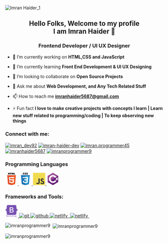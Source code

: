 ![Imran Haider_1](https://user-images.githubusercontent.com/90908160/159500427-5c48be7f-e69a-40f3-ac5f-cfa49f5b5034.png)
<h2 align="center">Hello Folks, Welcome to my profile <br> I am Imran Haider 👋</h2>
<h3 align="center">Frontend Developer / UI UX Designer</h3>
<!-- <img align="right" alt="Coding" width="250" src = "https://www.aagnia.com/wp-content/uploads/2021/12/39998-web-development.gif" > -->

<!-- <p align="center"> 
  <img src="https://img.shields.io/twitter/url?color=%231D9BF0&label=TWITTER&logo=twitter&style=for-the-badge&url=https%3A%2F%2Ftwitter.com%2Fimran_dev92" alt="imran_dev92" />
  <img src="https://img.shields.io/twitter/url?color=%231D9BF0&label=TWITTER&logo=twitter&style=for-the-badge&url=https%3A%2F%2Ftwitter.com%2Fimran_dev92" alt="imran_dev92" />
  <img src="https://img.shields.io/twitter/url?color=%231D9BF0&label=TWITTER&logo=twitter&style=for-the-badge&url=https%3A%2F%2Ftwitter.com%2Fimran_dev92" alt="imran_dev92" />
</p>
<p align="left"> <a href="https://github.com/ryo-ma/github-profile-trophy"><img src="https://github-profile-trophy.vercel.app/?username=imranprogrammer9" alt="imranprogrammer9" /></a> </p> -->

- 🔭 I’m currently working on **HTML,CSS and JavaScript**

- 🌱 I’m currently learning **Front End Development & UI UX Designing**

- 👯 I’m looking to collaborate on **Open Source Projects**

- 💬 Ask me about **Web Development, and Any Tech Related Stuff**

- 📫 How to reach me **imranhaider5687@gmail.com**

- ⚡ Fun fact **I love to make creative projects with concepts I learn | Learn new stuff related to programming/coding | To keep observing new things**

<h3 align="left">Connect with me:</h3>
<p align="left">
<a href="https://twitter.com/imran_dev92" target="blank"><img align="center" src="https://raw.githubusercontent.com/rahuldkjain/github-profile-readme-generator/master/src/images/icons/Social/twitter.svg" alt="imran_dev92" height="30" width="40" /></a>
<a href="https://linkedin.com/in/imran-haider-dev" target="blank"><img align="center" src="https://raw.githubusercontent.com/rahuldkjain/github-profile-readme-generator/master/src/images/icons/Social/linked-in-alt.svg" alt="imran-haider-dev" height="30" width="40" /></a>
<a href="https://instagram.com/imran.programmer45" target="blank"><img align="center" src="https://raw.githubusercontent.com/rahuldkjain/github-profile-readme-generator/master/src/images/icons/Social/instagram.svg" alt="imran.programmer45" height="30" width="40" /></a>
<a href="https://www.hackerrank.com/imranhaider5687" target="blank"><img align="center" src="https://raw.githubusercontent.com/rahuldkjain/github-profile-readme-generator/master/src/images/icons/Social/hackerrank.svg" alt="imranhaider5687" height="30" width="40" /></a>
<a href="https://dev.to/imranprogrammer9" target="blank"><img align="center" src="https://www.vectorlogo.zone/logos/devto/devto-icon.svg" alt="imranprogrammer9" height="40" width="40" /></a>
</p>

<h3 align="left">Programming Languages</h3>
<p align="left"> <a href="https://www.w3.org/html/" target="_blank" rel="noreferrer"> <img src="https://raw.githubusercontent.com/devicons/devicon/master/icons/html5/html5-original-wordmark.svg" alt="html5" width="40" height="40"/> </a> <a href="https://www.w3schools.com/css/" target="_blank" rel="noreferrer"> <img src="https://raw.githubusercontent.com/devicons/devicon/master/icons/css3/css3-original-wordmark.svg" alt="css3" width="40" height="40"/> </a> <a href="https://developer.mozilla.org/en-US/docs/Web/JavaScript" target="_blank" rel="noreferrer"> <img src="https://raw.githubusercontent.com/devicons/devicon/master/icons/javascript/javascript-original.svg" alt="javascript" width="40" height="40"/> </a> <a href="https://developer.mozilla.org/en-US/docs/Web/JavaScript" target="_blank" rel="noreferrer"> <img src="https://raw.githubusercontent.com/devicons/devicon/master/icons/csharp/csharp-original.svg" alt="csharp" width="40" height="40"/> </a> </p>

<h3 align="left">Frameworks and Tools:</h3>
<p align="left"><a href="https://getbootstrap.com" target="_blank" rel="noreferrer"> <img src="https://raw.githubusercontent.com/devicons/devicon/master/icons/bootstrap/bootstrap-plain-wordmark.svg" alt="bootstrap" width="40" height="40"/> </a> <a href="https://git-scm.com/" target="_blank" rel="noreferrer"> <img src="https://www.vectorlogo.zone/logos/git-scm/git-scm-icon.svg" alt="git" width="40" height="40"/> </a> <a href="https://github.com/" target="_blank" rel="noreferrer"> <img src="https://www.vectorlogo.zone/logos/github/github-tile.svg" alt="github" width="40" height="40"/> </a> <a href="https://www.netlify.com/" target="_blank" rel="noreferrer"> <img src="https://www.vectorlogo.zone/logos/netlify/netlify-icon.svg" alt="netlify" width="40" height="40"/>&nbsp; </a> <a href="https://code.visualstudio.com/" target="_blank" rel="noreferrer"> <img src="https://www.vectorlogo.zone/logos/visualstudio_code/visualstudio_code-icon.svg" alt="netlify" width="40" height="40"/>&nbsp; </a>
</p> 


<p> <img align="left" src="https://github-readme-stats.vercel.app/api/top-langs?username=imranprogrammer9&show_icons=true&locale=en&layout=compact" alt="imranprogrammer9" /> </p>
<p> &nbsp; <img align="center" src="https://github-readme-stats.vercel.app/api?username=imranprogrammer9&show_icons=true&locale=en" alt="imranprogrammer9" /></p>

<p> <img align="center" src="https://github-readme-streak-stats.herokuapp.com/?user=imranprogrammer9&" alt="imranprogrammer9" /></p>
